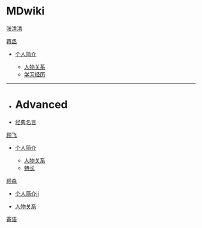 # MDwiki

[张清清](index.md)

[蒋丞]()

* [个人简介]()

  * [人物关系](english/english-formula.md)
  * [学习经历](english/Phonetic-Phonics.md)
- - - -
  * # Advanced
  * [经典名言](english/stress.md)

[顾飞]()

* [个人简介]()

  * [人物关系](math/levy_processes.md)
  * [特长]()

[顾淼]()

* [个人简介ji]()

* [人物关系]()

[寄语](coding/PythonNote.md)


<script src="https://polyfill.io/v3/polyfill.min.js?features=es6"></script>
<script id="MathJax-script" async src="https://cdn.jsdelivr.net/npm/mathjax@3/es5/tex-mml-chtml.js"></script>

